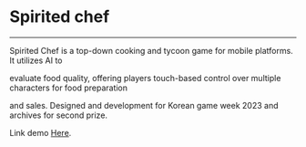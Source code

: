 # Spirited chef
---
Spirited Chef is a top-down cooking and tycoon game for mobile platforms. It utilizes AI to

evaluate food quality, offering players touch-based control over multiple characters for food preparation

and sales. Designed and development for Korean game week 2023 and archives for second prize.

Link demo [Here](https://drive.google.com/file/d/1OsYvrRZoH2-yBTXQJbneB53YqxwCV9uB/view?usp=drivesdk).
